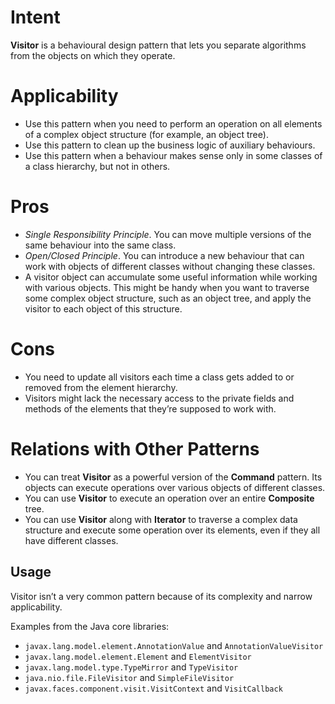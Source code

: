# Intent
**Visitor** is a behavioural design pattern that lets you separate algorithms from the objects on which they operate.

# Applicability
* Use this pattern when you need to perform an operation on all elements of a complex object structure (for example, an object tree).
* Use this pattern to clean up the business logic of auxiliary behaviours.
* Use this pattern when a behaviour makes sense only in some classes of a class hierarchy, but not in others.

# Pros
* _Single Responsibility Principle_. You can move multiple versions of the same behaviour into the same class.
* _Open/Closed Principle_. You can introduce a new behaviour that can work with objects of different classes without changing these classes.
* A visitor object can accumulate some useful information while working with various objects. This might be handy when you want to traverse some complex object structure, such as an object tree, and apply the visitor to each object of this structure.

# Cons
* You need to update all visitors each time a class gets added to or removed from the element hierarchy.
* Visitors might lack the necessary access to the private fields and methods of the elements that they’re supposed to work with.

# Relations with Other Patterns
* You can treat **Visitor** as a powerful version of the **Command** pattern. Its objects can execute operations over various objects of different classes.
* You can use **Visitor** to execute an operation over an entire **Composite** tree.
* You can use **Visitor** along with **Iterator** to traverse a complex data structure and execute some operation over its elements, even if they all have different classes.


## Usage
Visitor isn’t a very common pattern because of its complexity and narrow applicability.

Examples from the Java core libraries:
* `javax.lang.model.element.AnnotationValue` and `AnnotationValueVisitor`
* `javax.lang.model.element.Element` and `ElementVisitor`
* `javax.lang.model.type.TypeMirror` and `TypeVisitor`
* `java.nio.file.FileVisitor` and `SimpleFileVisitor`
* `javax.faces.component.visit.VisitContext` and `VisitCallback`

